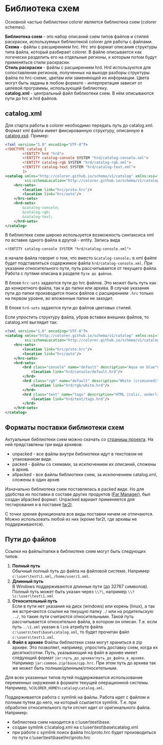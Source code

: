 # Библиотека схем

Основной частью библиотеки colorer является библиотека схем (colorer schemes).

**Библиотека схем** - это набор описаний схем типов файлов и стилей раскраски, используемых библиотекой colorer для работы с файлами.\
**Схема** - файлы с расширением hrc. Hrc это формат описания структуры типа файла, который разбирает colorer. В файле описывается как логически разделить его на отдельные регионы,
к которым потом будут применяться стили раскраски.\
**Стиль раскраски** - файлы с расширением hrd. Hrd используются для сопоставления регионов, полученных на выходе разборы структуры файла по hrc-схеме, цветам или заменяющей их
информации. Цвета могут быть заданы в любом формате - интерпретация зависит от целевой программы, использующей библиотеку.\
**catalog.xml** - центральный файл библиотеки схем. В нём описываются пути до hrc и hrd файлов.

## catalog.xml

Для старта работы в colorer необходимо передать путь до catalog.xml. Формат xml файла имеет фиксированную структуру, описанную
в [catalog.xsd](https://colorer.github.io/schema/v1/catalog.xsd). Пример:

```xml
<?xml version="1.0" encoding="UTF-8"?>
<!DOCTYPE catalog [
        <!ENTITY hrd "hrd">
        <!ENTITY catalog-console SYSTEM "hrd/catalog-console.xml">
        <!ENTITY catalog-rgb SYSTEM "hrd/catalog-rgb.xml">
        <!ENTITY catalog-text SYSTEM "hrd/catalog-text.xml">
        ]>
<catalog xmlns="http://colorer.github.io/schema/v1/catalog" xmlns:xsi="http://www.w3.org/2001/XMLSchema-instance"
         xsi:schemaLocation="http://colorer.github.io/schema/v1/catalog https://colorer.github.io/schema/v1/catalog.xsd">
    <hrc-sets>
        <location link="hrc/proto.hrc"/>
        <location link="hrc/auto"/>
    </hrc-sets>
    <hrd-sets>
        &catalog-console;
        &catalog-rgb;
        &catalog-text;
    </hrd-sets>
</catalog>
```

В библиотеке схем широко используется возможность синтаксиса xml по вставке одного файла в другой - entity. Запись вида

```
<!ENTITY catalog-console SYSTEM "hrd/catalog-console.xml">
```

в начале файла говорит о том, что вместо `&catalog-console;` в xml файле будет подставляться содержимое файла `hrd/catalog-console.xml`. При указании относительного пути, путь
рассчитывается от текущего файла. Работа с путями описана в разделе `Пути до файлов`.

В блоке `hrc-sets` задаются пути до hrc файлов. Это может быть путь как до конкретного файла, так и до папки или архива. В случае указания пути до папки производится поиск файлов с
расширением `.hrc` только на первом уровне, во вложенные папки не заходит.

В блоке `hrd-sets` задаются пути до файлов цветовых стилей.

Если упростить структуру файла, убрав вставки внешних файлов, то catalog.xml выглядит так:

```xml
<?xml version="1.0" encoding="UTF-8"?>
<catalog xmlns="http://colorer.github.io/schema/v1/catalog" xmlns:xsi="http://www.w3.org/2001/XMLSchema-instance"
         xsi:schemaLocation="http://colorer.github.io/schema/v1/catalog https://colorer.github.io/schema/v1/catalog.xsd">
    <hrc-sets>
        <location link="hrc/proto.hrc"/>
        <location link="hrc/auto"/>
    </hrc-sets>
    <hrd-sets>
        <hrd class="console" name="default" description="Aqua on blue">
            <location link="hrd/console/default.hrd"/>
        </hrd>
        <hrd class="rgb" name="default" description="White (crimsoned)">
            <location link="hrd/rgb/white.hrd"/>
        </hrd>
        <hrd class="text" name="tags" description="HTML italic, underline indention">
            <location link="hrd/text/tags.hrd"/>
        </hrd>
    </hrd-sets>
</catalog>
```

## Форматы поставки библиотеки схем

Актуальные библиотеки схем можно скачать со [страницы проекта](https://github.com/colorer/Colorer-schemes/releases). На ней представлены три вида архивов:

* unpacked - все файлы внутри библиотеки идут в текстовом не упакованном виде.
* packed - файлы со схемами, за исключением их описаний, сложены в архив.
* allpacked - все файлы библиотеки схем, за исключением catalog.xml, сложены в один архив

Изначально библиотека схем поставлялась в packed виде. Но для удобства их поставки в составе других продуктов ([Far Manager](https://github.com/FarGroup/FarManager)), был создан
allpacked формат. Unpacked вариант применяется для тестирования и в поставке [far2l](https://github.com/elfmz/far2l).

С точки зрения функционала все виды поставки ничем не отличаются. Можно использовать любой из них (кроме far2l, где архивы не поддерживаются).

## Пути до файлов

Ссылки на файлы/папки в библиотеке схем могут быть следующих типов:

1. **Полный путь**\
   Обычный полный путь до файла на файловой системе. Например `c:\user\test\1.xml`, `/home/user/1.xml`.
2. **Длинный путь**\
   В Windows поддерживаются длинные пути (до 32767 символов). Полный путь может быть указан через `\\?\`, например `\\?\c:\user\test\1.xml`
3. **Относительный путь**\
   Если в пути нет указания на диск (windows) или корень (linux), а так же встречаются ссылки на текущую папку `./` или на родительскую `../`, то такие пути считаются
   относительными. Такой путь рассчитывается относительно файла, в котором он описан. Т.е. если путь `..\1.xml` указан в `link` атрибуте файла `c:\users\test\base\catalog.xml`, то
   будет прочитан файл `c:\users\test\1.xml`.
4. **Файл в архиве**
   Файлы библиотеки схем могут храниться в zip архиве. Это позволяет, например, упростить доставку схем, когда их десятки/сотни. Путь, указывающий на файл в архиве имеет следующий
   формат `jar:путь_до_архива!путь_до_файла_в_архиве`. Например `jar:common.zip!base/cpp.hrc`. При этом путь до архива так же может быть полным/длинным/относительным.

Для всех указанных типов путей поддерживается использование переменных окружения в формате текущей операционной системы. Например, `%COLORER_HOME%\catalog\catalog.xml`.

Поддерживается работа с symlink на файлы. Работа идет с файлом и полным путем до него, на который ссылается symlink. Т.е. при обработке относительного пути отсчет идет от
оригинального файла. Например:

* библиотека схем находится в c:\user\test\base.
* создан symlink c:\catalog.xml на c:\user\test\base\catalog.xml
* при работе с symlink поиск файла hrc/proto.hrc будет производиться по пути c:\user\test\base\hrc\proto.hrc